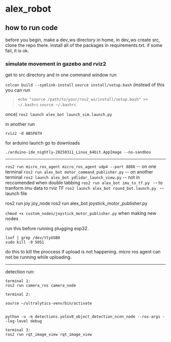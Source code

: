 # alex_robot

## how to run code

before you begin, make a dev_ws directory in home, in dev_ws create src, clone the repo there. install all of the packages in requirements.txt. if some fail, it is ok.

### simulate movement in gazebo and rviz2

get to src directory and in one command window run

`colcon build --symlink-install`
`source install/setup.bash` (instead of this you can run
>`echo "source /path/to/your/ros2_ws/install/setup.bash" >> ~/.bashrc`
>`source ~/.bashrc`

once)
`ros2 launch alex_bot launch_sim.launch.py`

in another run

`rviz2 -d ABSPATH`

for arduino launch go to downloads

`./arduino-ide_nightly-20250311_Linux_64bit.AppImage --no-sandbox`

-----
`ros2 run micro_ros_agent micro_ros_agent udp4 --port 8888`  --  on one terminal
`ros2 run alex_bot motor_command_publisher.py` -- on another terminal
`ros2 launch alex_bot ydlidar_launch_view.py` -- not in reccomended when double tabbing
`ros2 run alex_bot imu_to_tf.py ` -- to tranform imu data to rviz TF
`ros2 launch alex_bot round_bot.launch.py ` -- launch file

ros2 run joy joy_node
ros2 run alex_bot joystick_motor_publisher.py 

`chmod +x custom_nodes/joystick_motor_publisher.py` when making new nodes

run this before running plugging esp32.

    lsof | grep /dev/ttyUSB0
    sudo kill -9 5051

do this to kill the proccess if upload is not happening.
micro ros agent can not be running while uploading.

---

detection run:

    terminal 1:
    ros2 run camera_ros camera_node 

    terminal 2:

    source ~/ultralytics-venv/bin/activate


    python -u -m detections.yolov8_object_detection_ncnn_node --ros-args --log-level debug

    terminal 3:
    ros2 run rqt_image_view rqt_image_view 
